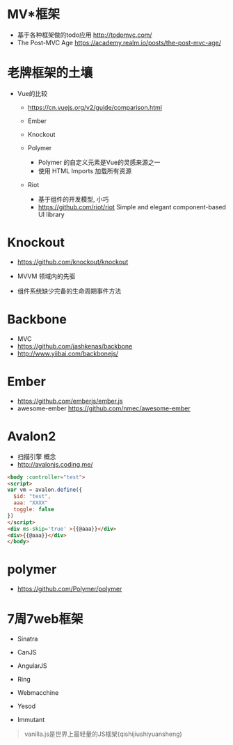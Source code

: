 # MV*框架

- 基于各种框架做的todo应用 http://todomvc.com/
- The Post-MVC Age https://academy.realm.io/posts/the-post-mvc-age/

# 老牌框架的土壤

- Vue的比较

  - <https://cn.vuejs.org/v2/guide/comparison.html>
  - Ember
  - Knockout
  - Polymer

    - Polymer 的自定义元素是Vue的灵感来源之一
    - 使用 HTML Imports 加载所有资源

  - Riot

    - 基于组件的开发模型, 小巧
    - <https://github.com/riot/riot> Simple and elegant component-based UI library

# Knockout

- <https://github.com/knockout/knockout>

- MVVM 领域内的先驱

- 组件系统缺少完备的生命周期事件方法

# Backbone

- MVC
- <https://github.com/jashkenas/backbone>
- <http://www.yiibai.com/backbonejs/>

# Ember

- <https://github.com/emberjs/ember.js>
- awesome-ember https://github.com/nmec/awesome-ember

# Avalon2

- 扫描引擎 概念
- <http://avalonjs.coding.me/>

```html
<body :controller="test">
<script>
var vm = avalon.define({
  $id: "test",
  aaa: "XXXX"
  toggle: false
})
</script>
<div ms-skip='true' >{{@aaa}}</div>
<div>{{@aaa}}</div>
</body>
```

# polymer

- <https://github.com/Polymer/polymer>

# 7周7web框架

- Sinatra

- CanJS

- AngularJS

- Ring

- Webmacchine

- Yesod

- Immutant

> vanilla.js是世界上最轻量的JS框架(qishijiushiyuansheng)
